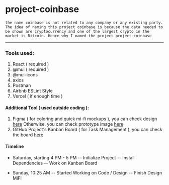 # project-coinbase

```the name coinbase is not related to any company or any existing party. The idea of naming this project coinbase is because the data needed to be shown are cryptocurrency and one of the largest crypto in the market is Bitcoin. Hence why I named the project project-coinbase```

---

### Tools used:

1. React ( required )
2. @mui ( required )
3. @mui-icons
4. axios
5. Postman
6. Airbnb ESLint Style
7. Vercel ( if enough time )

#### Additional Tool ( used outside coding ):

1. Figma ( for coloring and quick mi-fi mockups ), you can check design [here](https://www.figma.com/file/qPXOFeTqLm5U5rfEQDHbsY/TableBoard?node-id=0%3A1)
   Otherwise, you can check prototype image [here](./MiFI.png)
2. GitHub Project's Kanban Board ( for Task Management ), you can check the board [here](https://github.com/rickyfelix19/project-coinbase/projects/1)

#### Timeline

- Saturday, starting 4 PM - 5 PM
  -- Initialize Project
  -- Install Dependencies
  -- Work on Kanban Board

- Sunday, 10:25 AM
  -- Started Working on Code / Design
  -- Finish Design MiFI
